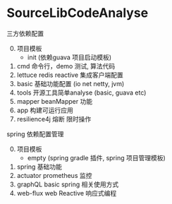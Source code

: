 # SourceLibCodeAnalyse

三方依赖配置

0. 项目模板 
   * init (依赖guava 项目启动模板)
1. cmd 命令行，demo 测试, 算法代码
2. lettuce redis reactive 集成客户端配置
3. basic 基础功能配置 (io net netty, jvm)
4. tools 开源工具简单analyse (basic, guava etc)
5. mapper beanMapper 功能
6. app 构建可运行应用
7. resilience4j 熔断 限时操作

spring 依赖配置管理

0. 项目模板
   * empty (spring gradle 插件, spring 项目管理模板)
1. spring 基础功能
2. actuator prometheus 监控
3. graphQL basic spring 相关使用方式
4. web-flux web Reactive 响应式编程